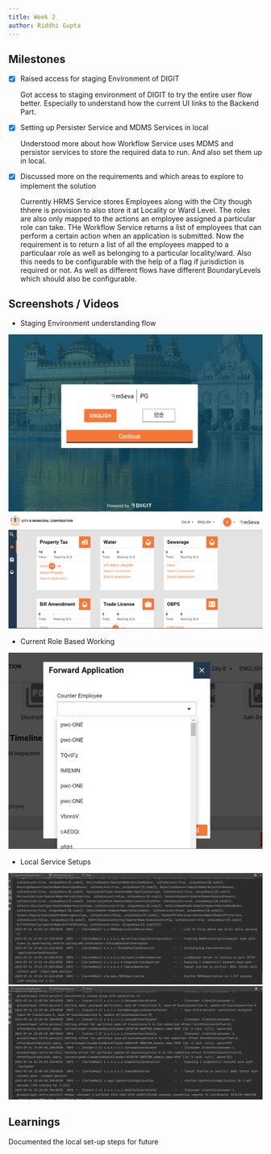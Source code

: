 ```yaml
---
title: Week 2
author: Riddhi Gupta
---
```


## Milestones

- [x] Raised access for staging Environment of DIGIT

  Got access to staging environment of DIGIT to try the entire user flow better. Especially to understand how the current UI links to the Backend Part.

- [x] Setting up Persister Service and MDMS Services in local

  Understood more about how Workflow Service uses MDMS and persistor services to store the required data to run. And also set them up in local.

- [x] Discussed more on the requirements and which areas to explore to implement the solution

  Currently HRMS Service stores Employees along with the City though thhere is provision to also store it at Locality or Ward Level. The roles are also only mapped to the actions an employee assigned a particular role can take. THe Workflow Service returns a list of employees that can perform a certain action when an application is submitted. Now the requirement is to return a list of all the employees mapped to a particulaar role as well as belonging to a particular locality/ward.
  Also this needs to be configurable with the help of a flag if jurisdiction is required or not. As well as different flows have different BoundaryLevels which should also be configurable.

## Screenshots / Videos

- Staging Environment understanding flow

![](../resources/staging-environment-1.png)
![](../resources/staging-environment-2.png)

- Current Role Based Working

![](../resources/role-based-results.png)

- Local Service Setups

![](../resources/MDMS-service-setup.png)
![](../resources/persister-service-setup.png)

## Learnings

Documented the local set-up steps for future
